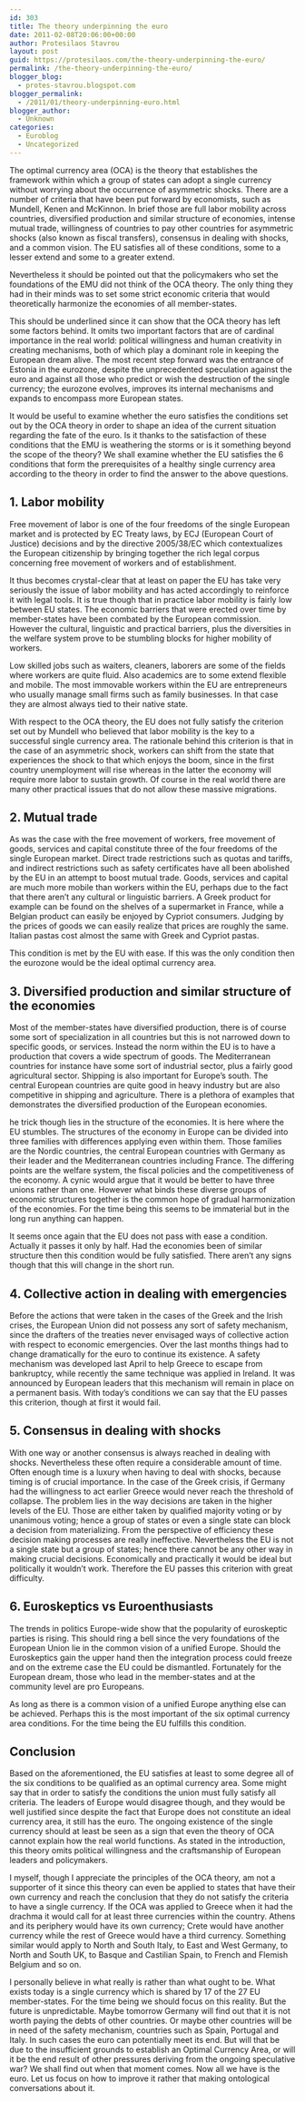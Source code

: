 ```yaml
---
id: 303
title: The theory underpinning the euro
date: 2011-02-08T20:06:00+00:00
author: Protesilaos Stavrou
layout: post
guid: https://protesilaos.com/the-theory-underpinning-the-euro/
permalink: /the-theory-underpinning-the-euro/
blogger_blog:
  - protes-stavrou.blogspot.com
blogger_permalink:
  - /2011/01/theory-underpinning-euro.html
blogger_author:
  - Unknown
categories:
  - Euroblog
  - Uncategorized
---
```

The optimal currency area (OCA) is the theory that establishes the framework within which a group of states can adopt a single currency without worrying about the occurrence of asymmetric shocks. There are a number of criteria that have been put forward by economists, such as Mundell, Kenen and McKinnon. In brief those are full labor mobility across countries, diversified production and similar structure of economies, intense mutual trade, willingness of countries to pay other countries for asymmetric shocks (also known as fiscal transfers), consensus in dealing with shocks, and a common vision. The EU satisfies all of these conditions, some to a lesser extend and some to a greater extend.

Nevertheless it should be pointed out that the policymakers who set the foundations of the EMU did not think of the OCA theory. The only thing they had in their minds was to set some strict economic criteria that would theoretically harmonize the economies of all member-states.

This should be underlined since it can show that the OCA theory has left some factors behind. It omits two important factors that are of cardinal importance in the real world: political willingness and human creativity in creating mechanisms, both of which play a dominant role in keeping the European dream alive. The most recent step forward was the entrance of Estonia in the eurozone, despite the unprecedented speculation against the euro and against all those who predict or wish the destruction of the single currency; the eurozone evolves, improves its internal mechanisms and expands to encompass more European states.

It would be useful to examine whether the euro satisfies the conditions set out by the OCA theory in order to shape an idea of the current situation regarding the fate of the euro. Is it thanks to the satisfaction of these conditions that the EMU is weathering the storms or is it something beyond the scope of the theory? We shall examine whether the EU satisfies the 6 conditions that form the prerequisites of a healthy single currency area according to the theory in order to find the answer to the above questions.

## 1. Labor mobility

Free movement of labor is one of the four freedoms of the single European market and is protected by EC Treaty laws, by ECJ (European Court of Justice) decisions and by the directive 2005/38/EC which contextualizes the European citizenship by bringing together the rich legal corpus concerning free movement of workers and of establishment.

It thus becomes crystal-clear that at least on paper the EU has take very seriously the issue of labor mobility and has acted accordingly to reinforce it with legal tools. It is true though that in practice labor mobility is fairly low between EU states. The economic barriers that were erected over time by member-states have been combated by the European commission. However the cultural, linguistic and practical barriers, plus the diversities in the welfare system prove to be stumbling blocks for higher mobility of workers.

Low skilled jobs such as waiters, cleaners, laborers are some of the fields where workers are quite fluid. Also academics are to some extend flexible and mobile. The most immovable workers within the EU are entrepreneurs who usually manage small firms such as family businesses. In that case they are almost always tied to their native state.

With respect to the OCA theory, the EU does not fully satisfy the criterion set out by Mundell who believed that labor mobility is the key to a successful single currency area. The rationale behind this criterion is that in the case of an asymmetric shock, workers can shift from the state that experiences the shock to that which enjoys the boom, since in the first country unemployment will rise whereas in the latter the economy will require more labor to sustain growth. Of course in the real world there are many other practical issues that do not allow these massive migrations.

## 2. Mutual trade

As was the case with the free movement of workers, free movement of goods, services and capital constitute three of the four freedoms of the single European market. Direct trade restrictions such as quotas and tariffs, and indirect restrictions such as safety certificates have all been abolished by the EU in an attempt to boost mutual trade. Goods, services and capital are much more mobile than workers within the EU, perhaps due to the fact that there aren’t any cultural or linguistic barriers. A Greek product for example can be found on the shelves of a supermarket in France, while a Belgian product can easily be enjoyed by Cypriot consumers. Judging by the prices of goods we can easily realize that prices are roughly the same. Italian pastas cost almost the same with Greek and Cypriot pastas.

This condition is met by the EU with ease. If this was the only condition then the eurozone would be the ideal optimal currency area.

## 3. Diversified production and similar structure of the economies

Most of the member-states have diversified production, there is of course some sort of specialization in all countries but this is not narrowed down to specific goods, or services. Instead the norm within the EU is to have a production that covers a wide spectrum of goods. The Mediterranean countries for instance have some sort of industrial sector, plus a fairly good agricultural sector. Shipping is also important for Europe’s south. The central European countries are quite good in heavy industry but are also competitive in shipping and agriculture. There is a plethora of examples that demonstrates the diversified production of the European economies.

he trick though lies in the structure of the economies. It is here where the EU stumbles. The structures of the economy in Europe can be divided into three families with differences applying even within them. Those families are the Nordic countries, the central European countries with Germany as their leader and the Mediterranean countries including France. The differing points are the welfare system, the fiscal policies and the competitiveness of the economy. A cynic would argue that it would be better to have three unions rather than one. However what binds these diverse groups of economic structures together is the common hope of gradual harmonization of the economies. For the time being this seems to be immaterial but in the long run anything can happen.

It seems once again that the EU does not pass with ease a condition. Actually it passes it only by half. Had the economies been of similar structure then this condition would be fully satisfied. There aren’t any signs though that this will change in the short run.

## 4. Collective action in dealing with emergencies

Before the actions that were taken in the cases of the Greek and the Irish crises, the European Union did not possess any sort of safety mechanism, since the drafters of the treaties never envisaged ways of collective action with respect to economic emergencies. Over the last months things had to change dramatically for the euro to continue its existence. A safety mechanism was developed last April to help Greece to escape from bankruptcy, while recently the same technique was applied in Ireland. It was announced by European leaders that this mechanism will remain in place on a permanent basis. With today’s conditions we can say that the EU passes this criterion, though at first it would fail.

## 5. Consensus in dealing with shocks

With one way or another consensus is always reached in dealing with shocks. Nevertheless these often require a considerable amount of time. Often enough time is a luxury when having to deal with shocks, because timing is of crucial importance. In the case of the Greek crisis, if Germany had the willingness to act earlier Greece would never reach the threshold of collapse. The problem lies in the way decisions are taken in the higher levels of the EU. Those are either taken by qualified majority voting or by unanimous voting; hence a group of states or even a single state can block a decision from materializing. From the perspective of efficiency these decision making processes are really ineffective. Nevertheless the EU is not a single state but a group of states; hence there cannot be any other way in making crucial decisions. Economically and practically it would be ideal but politically it wouldn’t work. Therefore the EU passes this criterion with great difficulty.

## 6. Euroskeptics vs Euroenthusiasts

The trends in politics Europe-wide show that the popularity of euroskeptic parties is rising. This should ring a bell since the very foundations of the European Union lie in the common vision of a unified Europe. Should the Euroskeptics gain the upper hand then the integration process could freeze and on the extreme case the EU could be dismantled. Fortunately for the European dream, those who lead in the member-states and at the community level are pro Europeans.

As long as there is a common vision of a unified Europe anything else can be achieved. Perhaps this is the most important of the six optimal currency area conditions. For the time being the EU fulfills this condition.

## Conclusion

Based on the aforementioned, the EU satisfies at least to some degree all of the six conditions to be qualified as an optimal currency area. Some might say that in order to satisfy the conditions the union must fully satisfy all criteria. The leaders of Europe would disagree though, and they would be well justified since despite the fact that Europe does not constitute an ideal currency area, it still has the euro. The ongoing existence of the single currency should at least be seen as a sign that even the theory of OCA cannot explain how the real world functions. As stated in the introduction, this theory omits political willingness and the craftsmanship of European leaders and policymakers.

I myself, though I appreciate the principles of the OCA theory, am not a supporter of it since this theory can even be applied to states that have their own currency and reach the conclusion that they do not satisfy the criteria to have a single currency. If the OCA was applied to Greece when it had the drachma it would call for at least three currencies within the country. Athens and its periphery would have its own currency; Crete would have another currency while the rest of Greece would have a third currency. Something similar would apply to North and South Italy, to East and West Germany, to North and South UK, to Basque and Castilian Spain, to French and Flemish Belgium and so on.

I personally believe in what really is rather than what ought to be. What exists today is a single currency which is shared by 17 of the 27 EU member-states. For the time being we should focus on this reality. But the future is unpredictable. Maybe tomorrow Germany will find out that it is not worth paying the debts of other countries. Or maybe other countries will be in need of the safety mechanism, countries such as Spain, Portugal and Italy. In such cases the euro can potentially meet its end. But will that be due to the insufficient grounds to establish an Optimal Currency Area, or will it be the end result of other pressures deriving from the ongoing speculative war? We shall find out when that moment comes. Now all we have is the euro. Let us focus on how to improve it rather that making ontological conversations about it.
